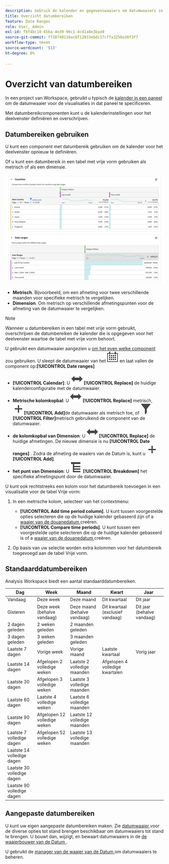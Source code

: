 ```yaml
---
description: Gebruik de kalender en gegevenswaaiers om datumwaaiers in de Werkruimte van de Analyse te specificeren.
title: Overzicht datumbereiken
feature: Date Ranges
role: User, Admin
exl-id: fbf4bc18-65ba-4e39-96c1-4c41a8e3baa9
source-git-commit: ff38740116ac6f12033ebdc17cffa3250a30f3f7
workflow-type: tm+mt
source-wordcount: '513'
ht-degree: 0%

---
```



# Overzicht van datumbereiken

In een project van Workspace, gebruikt u typisch de [ kalender in een paneel ](/help/analyze/analysis-workspace/c-panels/panels.md#calendar) om de datumwaaier voor de visualisaties in dat paneel te specificeren.

Met datumbereikcomponenten kunt u de kalenderinstellingen voor het deelvenster definiëren en overschrijven.


## Datumbereiken gebruiken

U kunt een component met datumbereik gebruiken om de kalender voor het deelvenster opnieuw te definiëren.

Of u kunt een datumbereik in een tabel met vrije vorm gebruiken als metrisch of als een dimensie.

![ het waaiergebruik van de Datum ](assets/date-ranges-usage.png)

- **Metrisch**. Bijvoorbeeld, om een afmeting voor twee verschillende maanden voor specifieke metrisch te vergelijken.
- **Dimension**. Om metrisch op verschillende afmetingspunten voor de afmeting van de datumwaaier te vergelijken.

>[!NOTE]
>
>Wanneer u datumbereiken in een tabel met vrije vorm gebruikt, overschrijven de datumbereiken de kalender die is opgegeven voor het deelvenster waartoe de tabel met vrije vorm behoort.
>

U gebruikt een datumwaaier aangezien u [ om het even welke component ](/help/analyze/analysis-workspace/components/analysis-workspace-components.md#analysis-workspace-components) zou gebruiken. U sleept de datumwaaier van het ![ 2&rbrace; componentenpaneel van de Kalender ](/help/assets/icons/Calendar.svg) en laat vallen de component op:**[!UICONTROL Date ranges]**

- **[!UICONTROL Calendar]**: U ![ Schakelaar ](/help/assets/icons/Switch.svg) **[!UICONTROL Replace]** de huidige kalenderconfiguratie met de datumwaaier.
- **Metrische kolomkopbal**: U ![ Schakelaar ](/help/assets/icons/Switch.svg) **[!UICONTROL Replace]** metrisch, ![ voegt ](/help/assets/icons/Add.svg)**[!UICONTROL Add]**&#x200B;de datumwaaier als metrisch toe, of ![ filter ](/help/assets/icons/Filter.svg)**[!UICONTROL Filter]**&#x200B;metrisch gebruikend de component van de datumwaaier.
- **de kolomkopbal van Dimension**: U ![ Schakelaar ](/help/assets/icons/Switch.svg) **[!UICONTROL Replace]** de huidige afmetingen. De nieuwe dimensie is nu **[!UICONTROL Date ranges]** . Zodra de afmeting de waaiers van de Datum is, kunt u ![ extra datumwaaiers als afmetingspunten toevoegen ](/help/assets/icons/Add.svg)**[!UICONTROL Add]**.
- **het punt van Dimension**: U ![ Uitsplitsing ](/help/assets/icons/Breakdown.svg) **[!UICONTROL Breakdown]** het specifieke afmetingspunt door de datumwaaier.

U kunt ook rechtstreeks een kolom voor het datumbereik toevoegen in een visualisatie voor de tabel Vrije vorm:

1. In een metrische kolom, selecteer van het contextmenu:

   - **[!UICONTROL Add time period column]**. U kunt tussen voorgestelde opties selecteren die op de huidige kalender gebaseerd zijn of a [ waaier van de douanedatum ](#custom-date-ranges) creëren.
   - **[!UICONTROL Compare time periods]**. U kunt tussen een voorgestelde optie selecteren die op de huidige kalender gebaseerd is of a [ waaier van de douanedatum ](#custom-date-ranges) creëren.

1. Op basis van uw selectie worden extra kolommen voor het datumbereik toegevoegd aan de tabel Vrije vorm.

## Standaarddatumbereiken

Analysis Workspace biedt een aantal standaarddatumbereiken.


| Dag | Week | Maand | Kwart | Jaar |
|---|---|---|---|---|
| Vandaag | Deze week | Deze maand | Dit kwartaal | Dit jaar |
| Gisteren | Deze week (behalve vandaag) | Deze maand (behalve vandaag) | Dit kwartaal (exclusief vandaag) | Dit jaar (behalve vandaag) |
| 2 dagen geleden | 2 weken geleden | 2 maanden geleden |   |  |
| 3 dagen geleden | 3 weken geleden | 3 maanden geleden |  | |
| Laatste 7 dagen | Vorige week | Vorige maand | Laatste kwartaal | Vorig jaar |
| Laatste 14 dagen | Afgelopen 2 volledige weken | Laatste 2 volledige maanden | Afgelopen 4 volledige kwartalen | |
| Laatste 30 dagen | Afgelopen 3 volledige weken | Laatste 3 volledige maanden | | |
| Laatste 60 dagen | Laatste 4 volledige weken | Laatste 6 volledige maanden | | |
| Laatste 90 dagen | Afgelopen 12 volledige weken | Laatste 12 volledige maanden | | |
| Laatste 7 volledige dagen | Afgelopen 52 volledige weken | Laatste 13 volledige maanden | | |
| Laatste 14 volledige dagen | | | | |
| Laatste 30 volledige dagen | | | | |
| Laatste 90 volledige dagen | | | | |

<table style="table-layout:fixed">

## Aangepaste datumbereiken

U kunt uw eigen aangepaste datumbereiken maken. Zie [ datumwaaier ](create.md) voor de diverse opties tot stand brengen beschikbaar om datumwaaiers tot stand te brengen. U bouwt dan, wijzigt, en bewaart datumwaaiers in de [ de waaierbouwer van de Datum ](create.md#date-range-builder).

U gebruikt de [ manager van de waaier van de Datum ](manage.md) om datumwaaiers te beheren.



<!--
# Calendar and date ranges overview {#date-range}

>[!CONTEXTUALHELP]
>id="components_dateranges_endtime"
>title="End time"
>abstract="End times always include 59 seconds."



In the calendar, you can specify dates and date ranges, or select a preset.


>[!BEGINSHADEBOX]

See ![VideoCheckedOut](/help/assets/icons/VideoCheckedOut.svg) [Calendar and date ranges overview](https://video.tv.adobe.com/v/23973?quality=12&learn=on){target="_blank"} for a demo video.

>[!ENDSHADEBOX]


Calendar selections apply at the panel level, but you have the option to apply them to all panels. When you click a date range in Workspace, the interface displays the current calendar month and the previous calendar month. You can adjust these two calendars by clicking the right and left arrows in each respective upper corner.

![Calendar](assets/aw_calendar2.png){width="60%"} 

## Select and apply date ranges {#select-apply}

The first click on a calendar starts a date range selection. The second click completes a date range selection, which becomes highlighted. If the `Shift` key is held down (or right-click is used), it appends to the currently selected range.

You can also drag dates (and time dimensions) into a Workspace project. You can select specific days, weeks, months, years, or a rolling date.

[Using Date Ranges and Calendar in Analysis Workspace](https://experienceleague.adobe.com/docs/analytics-learn/tutorials/analysis-workspace/calendar-and-date-ranges/using-dates-in-analysis-workspace.html) (4:07)

| Setting | Description |
|--- |--- |
|Selected Days|Selected days/weeks/months/years.|
|Make date range components relative to panel calendar| If disabled, any date range components used within a table, visualization, or panel drop zone override the panel calendar. <p>If enabled, any date range components used within a table, visualization, or panel drop zone are in relation to the panel date range. For example, if the panel date range is set to November 1 through November 30, and a Last Week date range component is used in a freeform table, the information in the freeform table refers to the last week in October. |
|Use rolling dates| Rolling dates allow you to generate a dynamic report that looks forward or backward for a set period of time based on when you ran the report. For example, if you want to report on all Orders placed "Last Month" (based on the Created Date field) and ran that report in December, you'd see orders placed in November. If you ran that same report in January, you'd see orders placed in December.<ul><li>**[!UICONTROL Date Preview]**: Indicates what time period the rolling calendar encompasses.</li><li>**[!UICONTROL Start]**: You can choose among current day, current week, current month, current quarter, current year.</li><li>**[!UICONTROL End]**: You can choose among current day, current week, current month, current quarter, current year.</li></ul>To view an example, see [Custom date ranges](/help/analyze/analysis-workspace/components/calendar-date-ranges/custom-date-ranges.md). <br>Selected by default.|
|Date Range|Lets you pick a preset date range. Last 30 days is the default. **[!UICONTROL This week/month/quarter/year (excluding today)]** lets you choose from date ranges that do not include partial-day data from today.|
|Apply to All Panels|Lets you not only change the selected date range for the current panel, but also for all other panels within the project.|
|Apply|Applies the date range to this panel only.|

## About relative panel date ranges {#relative-panel-dates}

If you're working in Workspace, you can make the date range components relative to the panel calendar. 
Three common use cases where you'll see relative panel dates take effect are Combo charts, Key metrics summary, and Freeform table date ranges.

To use relative panel date ranges

1. Select the **Workspace** tab.
1. Select **Blank project**.
1. Add dimensions, metrics, and segments from the left rail. 
1. Click the panel date range field to toggle the relative panel date range setting.
1. Select **Make date range components relative to panel calendar**.
    * Select the option to make the date range components relative to the panel calendar.
        If relative dates are selected, then rolling dates will be based on the start date of the panel calendar and not today's date.
    * If this option isn't selected, then rolling dates will be based on today's date.

    ![relative panel dates](assets/relative-date-selected.png){width="60%"} 

1. Click **Apply**.
    The relative dates are shown in the upper-right.

    ![relative dates in freeform ](assets/relative-date-range1.png)

## Guidelines for relative panel date ranges {#guidelines}

Keep in mind the following guidelines when using relative panel date ranges.

### Formulas and relative date ranges {#formula-relative-dates}

If you have relative dates selected, all date formulas will use the panel's start date as the starting point.

### Custom calendars and relative date ranges {#custom-calendar-formulas}

When you use a week-based custom calendar and you add months or years, the formula calculates the offset of the day in the given period. The actual date may be different because of the offset. The formula chooses the day landing in the same place in the custom calendar. For example, the third Friday of the third week in a custom calendar.

### About segments that use rolling dates and relative panel date ranges {#segments-relative-dates}

If you build a segment or use a segment with a rolling date, for example, the Last 7 Days or the Last 2 Weeks, and you click on the segment preview, it will start the rolling date from *Today* instead of the panel start date. As a result the preview for the segment will not match when you actually use the segment in the table. The preview is impacted, not the segment itself. 

## Guidelines for panel date ranges and previews {#guidelines-panel-dates}

* Starting with the February release, component and data previews will be based on the panel date range and not the last 90 days. 
* All components listed in the left rail will be available based on the panel date range. 
* All date previews in the segment and calculated metric builders will be based on the panel date range (unless accessed from the component managers, which do not have an associated panel, they will still be based on the last 90 days). 
* Any data previews will display data or components based on the panel date range.

-->